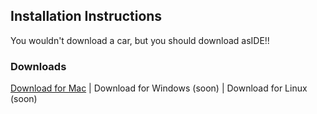 ## Installation Instructions

You wouldn't download a car, but you should download asIDE!!

### Downloads

[Download for Mac](https://github.com/BGR360/asIDE/raw/master/bin/asIDE.dmg) | Download for Windows (soon) | Download for Linux (soon)
